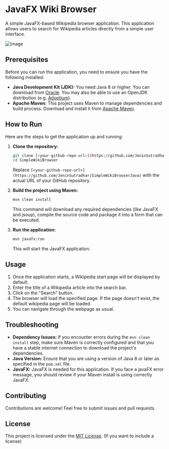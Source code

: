 # JavaFX Wiki Browser

A simple JavaFX-based Wikipedia browser application. This application allows users to search for Wikipedia articles directly from a simple user interface.

![image](https://github.com/user-attachments/assets/adb89b8c-8f3a-46b4-a3c1-e6040c7f4acd)

## Prerequisites

Before you can run the application, you need to ensure you have the following installed:

*   **Java Development Kit (JDK):** You need Java 8 or higher. You can download from [Oracle](https://www.oracle.com/java/technologies/downloads/). You may also be able to use an OpenJDK distribution (e.g. [Adoptium](https://adoptium.net/)).
*   **Apache Maven:** This project uses Maven to manage dependencies and build process. Download and install it from [Apache Maven](https://maven.apache.org/).

## How to Run

Here are the steps to get the application up and running:

1.  **Clone the repository:**

    ```bash
    git clone [<your-github-repo-url>](https://github.com/JeninSutradhar/SimpleWikiBrowserJava)
    cd SimpleWikiBrowser
    ```
    Replace `[<your-github-repo-url>](https://github.com/JeninSutradhar/SimpleWikiBrowserJava)` with the actual URL of your GitHub repository.

2.  **Build the project using Maven:**

    ```bash
    mvn clean install
    ```

    This command will download any required dependencies (like JavaFX and jsoup), compile the source code and package it into a form that can be executed.

3.  **Run the application:**

    ```bash
    mvn javafx:run
    ```

    This will start the JavaFX application.

## Usage

1.  Once the application starts, a Wikipedia start page will be displayed by default.
2.  Enter the title of a Wikipedia article into the search bar.
3.  Click on the "Search" button.
4.  The browser will load the specified page. If the page doesn't exist, the default wikipedia page will be loaded.
5.  You can navigate through the webpage as usual.

## Troubleshooting

*   **Dependency Issues:** If you encounter errors during the `mvn clean install` step, make sure Maven is correctly configured and that you have a stable internet connection to download the project's dependencies.
*   **Java Version:** Ensure that you are using a version of Java 8 or later as specified in the `pom.xml` file.
*   **JavaFX:** JavaFX is needed for this application. If you face a javaFX error message, you should review if your Maven install is using correctly JavaFX.

## Contributing

Contributions are welcome! Feel free to submit issues and pull requests.

## License

This project is licensed under the [MIT License](LICENSE.md). (If you want to include a license)
